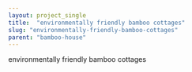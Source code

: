 ```yaml
---
layout: project_single
title:  "environmentally friendly bamboo cottages"
slug: "environmentally-friendly-bamboo-cottages"
parent: "bamboo-house"
---
```

environmentally friendly bamboo cottages